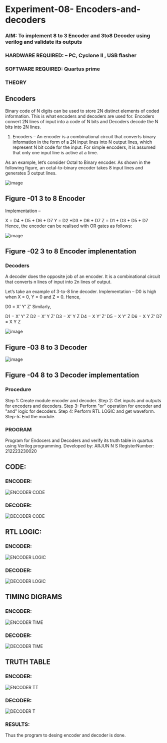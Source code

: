 # Experiment-08- Encoders-and-decoders 
### AIM: To implement 8 to 3 Encoder and  3to8 Decoder using verilog and validate its outputs
### HARDWARE REQUIRED:  – PC, Cyclone II , USB flasher
### SOFTWARE REQUIRED:   Quartus prime
### THEORY 

## Encoders
Binary code of N digits can be used to store 2N distinct elements of coded information. This is what encoders and decoders are used for. Encoders convert 2N lines of input into a code of N bits and Decoders decode the N bits into 2N lines.

1. Encoders –
An encoder is a combinational circuit that converts binary information in the form of a 2N input lines into N output lines, which represent N bit code for the input. For simple encoders, it is assumed that only one input line is active at a time.

As an example, let’s consider Octal to Binary encoder. As shown in the following figure, an octal-to-binary encoder takes 8 input lines and generates 3 output lines.

![image](https://user-images.githubusercontent.com/36288975/171543588-bc0746df-a173-4b35-989e-5fb7d385fe8a.png)
## Figure -01 3 to 8 Encoder 


Implementation –

X = D4 + D5 + D6 + D7
Y = D2 +D3 + D6 + D7
Z = D1 + D3 + D5 + D7 
Hence, the encoder can be realised with OR gates as follows:


![image](https://user-images.githubusercontent.com/36288975/171543740-68403b82-aa93-4c98-9343-f32b14885a2e.png)
## Figure -02 3 to 8 Encoder implenentation 

 ### Decoders 
A decoder does the opposite job of an encoder. It is a combinational circuit that converts n lines of input into 2n lines of output.

Let’s take an example of 3-to-8 line decoder.
Implementation –
D0 is high when X = 0, Y = 0 and Z = 0. Hence,

D0 = X’ Y’ Z’ 
Similarly,

D1 = X’ Y’ Z
D2 = X’ Y Z’
D3 = X’ Y Z
D4 = X Y’ Z’
D5 = X Y’ Z
D6 = X Y Z’
D7 = X Y Z 


![image](https://user-images.githubusercontent.com/36288975/171543978-ee2d0671-2846-40a1-8705-507fd6287a49.png)
## Figure -03 8 to 3 Decoder 



![image](https://user-images.githubusercontent.com/36288975/171543866-5a6eace6-8683-49d7-9c4f-a7cb30ec3035.png)
## Figure -04 8 to 3 Decoder implementation 

### Procedure
Step 1: Create module encoder and decoder.
Step 2: Get inputs and outputs for encoders and decoders.
Step 3: Perform "or" operation for encoder and "and" logic for decoders.
Step 4: Perform RTL LOGIC and get waveform.
Step-5: End the module.



### PROGRAM 

Program for Endocers and Decoders  and verify its truth table in quartus using Verilog programming.
Developed by: ARJUN N S
RegisterNumber:  212223230020

## CODE:
### ENCODER:
![ENCODER CODE](https://github.com/NSArjun/Experiment-08-Encoders-and-decoders-/assets/148233801/5fb9f3a2-6545-49f5-9a3b-c7553355a892)

### DECODER:
![DECODER CODE](https://github.com/NSArjun/Experiment-08-Encoders-and-decoders-/assets/148233801/a5eb8b20-8d5e-472b-b4b6-917cea6a1ed1)

## RTL LOGIC: 
### ENCODER:
![ENCODER LOGIC](https://github.com/NSArjun/Experiment-08-Encoders-and-decoders-/assets/148233801/db1ad411-9b99-42b9-9ff4-1b6e0553b5c0)

### DECODER:
![DECODER LOGIC](https://github.com/NSArjun/Experiment-08-Encoders-and-decoders-/assets/148233801/c4d9b72b-9572-4fc5-84e6-08a7dec5158e)

## TIMING DIGRAMS  
### ENCODER:
![ENCODER TIME](https://github.com/NSArjun/Experiment-08-Encoders-and-decoders-/assets/148233801/1cc9e5db-e8d3-457c-a08b-cf1d20615086)

### DECODER:
![DECODER TIME](https://github.com/NSArjun/Experiment-08-Encoders-and-decoders-/assets/148233801/d459b455-3eec-494d-af98-0efcaa278512)

## TRUTH TABLE 
### ENCODER:
![ENCODER TT](https://github.com/NSArjun/Experiment-08-Encoders-and-decoders-/assets/148233801/101df939-83cd-455b-86e4-6da9a007a407)

### DECODER:
![DECODER T](https://github.com/NSArjun/Experiment-08-Encoders-and-decoders-/assets/148233801/68a38638-86f3-4761-abbd-87d8323c000e)

### RESULTS:
Thus the program to desing encoder and decoder is done.
